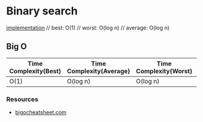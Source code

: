 # Binary search
[implementation](./index.js)
// best: O(1)
// worst: O(log n)
// average: O(log n)

## Big O

| Time Complexity(Best) | Time Complexity(Average) | Time Complexity(Worst) | Space Complexity |
| -------------         | -------------            | -------------          | -------------    |
| O(1)                  | O(log n)                 | O(log n)               | O(n)             |

### Resources
* [bigocheatsheet.com](http://bigocheatsheet.com/)
